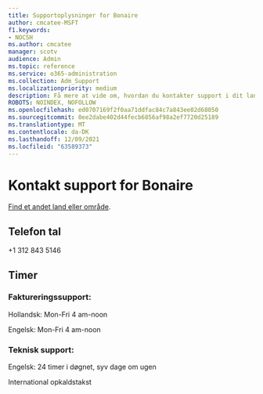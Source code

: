 ```yaml
---
title: Supportoplysninger for Bonaire
author: cmcatee-MSFT
f1.keywords:
- NOCSH
ms.author: cmcatee
manager: scotv
audience: Admin
ms.topic: reference
ms.service: o365-administration
ms.collection: Adm_Support
ms.localizationpriority: medium
description: Få mere at vide om, hvordan du kontakter support i dit land eller område.
ROBOTS: NOINDEX, NOFOLLOW
ms.openlocfilehash: ed0707169f2f0aa71ddfac84c7a843ee02d68050
ms.sourcegitcommit: 0ee2dabe402d44fecb6856af98a2ef7720d25189
ms.translationtype: MT
ms.contentlocale: da-DK
ms.lasthandoff: 12/09/2021
ms.locfileid: "63589373"
---
```

# <a name="contact-support-for-bonaire"></a>Kontakt support for Bonaire

[Find et andet land eller område](../get-help-support.md).

## <a name="phone-number"></a>Telefon tal
+1 312 843 5146

## <a name="hours"></a>Timer
### <a name="billing-support"></a>Faktureringssupport:

Hollandsk: Mon-Fri 4 am-noon

Engelsk: Mon-Fri 4 am-noon

### <a name="technical-support"></a>Teknisk support:

Engelsk: 24 timer i døgnet, syv dage om ugen

International opkaldstakst
